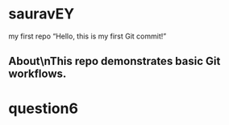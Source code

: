 # sauravEY
my first repo
“Hello, this is my first Git commit!”
## About\nThis repo demonstrates basic Git workflows.
question6
====================
